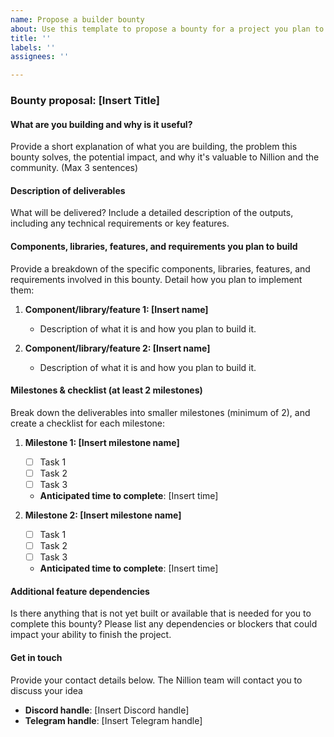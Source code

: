 ```yaml
---
name: Propose a builder bounty
about: Use this template to propose a bounty for a project you plan to build and deliver.
title: ''
labels: ''
assignees: ''

---
```


### Bounty proposal: [Insert Title]

#### What are you building and why is it useful?
Provide a short explanation of what you are building, the problem this bounty solves, the potential impact, and why it's valuable to Nillion and the community. (Max 3 sentences)

#### Description of deliverables
What will be delivered? Include a detailed description of the outputs, including any technical requirements or key features.

#### Components, libraries, features, and requirements you plan to build
Provide a breakdown of the specific components, libraries, features, and requirements involved in this bounty. Detail how you plan to implement them:

1. **Component/library/feature 1: [Insert name]**
   - Description of what it is and how you plan to build it.
   
2. **Component/library/feature 2: [Insert name]**
   - Description of what it is and how you plan to build it.

#### Milestones & checklist (at least 2 milestones)
Break down the deliverables into smaller milestones (minimum of 2), and create a checklist for each milestone:

1. **Milestone 1: [Insert milestone name]**
   - [ ] Task 1
   - [ ] Task 2
   - [ ] Task 3
   - **Anticipated time to complete**: [Insert time]

2. **Milestone 2: [Insert milestone name]**
   - [ ] Task 1
   - [ ] Task 2
   - [ ] Task 3
   - **Anticipated time to complete**: [Insert time]

#### Additional feature dependencies
Is there anything that is not yet built or available that is needed for you to complete this bounty? Please list any dependencies or blockers that could impact your ability to finish the project.

#### Get in touch
Provide your contact details below. The Nillion team will contact you to discuss your idea

- **Discord handle**: [Insert Discord handle]
- **Telegram handle**: [Insert Telegram handle]
